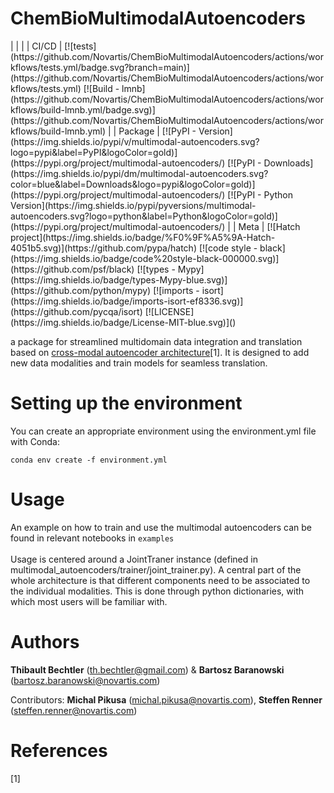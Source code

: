 # ChemBioMultimodalAutoencoders
 

<div>
| | |
| CI/CD | [![tests](https://github.com/Novartis/ChemBioMultimodalAutoencoders/actions/workflows/tests.yml/badge.svg?branch=main)](https://github.com/Novartis/ChemBioMultimodalAutoencoders/actions/workflows/tests.yml) [![Build - lmnb](https://github.com/Novartis/ChemBioMultimodalAutoencoders/actions/workflows/build-lmnb.yml/badge.svg)](https://github.com/Novartis/ChemBioMultimodalAutoencoders/actions/workflows/build-lmnb.yml) |
| Package | [![PyPI - Version](https://img.shields.io/pypi/v/multimodal-autoencoders.svg?logo=pypi&label=PyPI&logoColor=gold)](https://pypi.org/project/multimodal-autoencoders/) [![PyPI - Downloads](https://img.shields.io/pypi/dm/multimodal-autoencoders.svg?color=blue&label=Downloads&logo=pypi&logoColor=gold)](https://pypi.org/project/multimodal-autoencoders/) [![PyPI - Python Version](https://img.shields.io/pypi/pyversions/multimodal-autoencoders.svg?logo=python&label=Python&logoColor=gold)](https://pypi.org/project/multimodal-autoencoders/) |
| Meta | [![Hatch project](https://img.shields.io/badge/%F0%9F%A5%9A-Hatch-4051b5.svg)](https://github.com/pypa/hatch) [![code style - black](https://img.shields.io/badge/code%20style-black-000000.svg)](https://github.com/psf/black) [![types - Mypy](https://img.shields.io/badge/types-Mypy-blue.svg)](https://github.com/python/mypy) [![imports - isort](https://img.shields.io/badge/imports-isort-ef8336.svg)](https://github.com/pycqa/isort) [![LICENSE](https://img.shields.io/badge/License-MIT-blue.svg)]()

 

</div>

a package for streamlined multidomain data integration and translation based on [cross-modal autoencoder architecture](https://github.com/uhlerlab/cross-modal-autoencoders)[1]. It is designed to add new data modalities and train models for seamless translation. 

# Setting up the environment
You can create an appropriate environment using the environment.yml file with Conda:

```conda env create -f environment.yml```

# Usage
An example on how to train and use the multimodal autoencoders can be found in relevant notebooks in `examples` <br>
<br>
Usage is centered around a JointTraner instance (defined in multimodal_autoencoders/trainer/joint_trainer.py). A central part of the whole architecture is that different components need to be associated to the individual modalities. This is done through python dictionaries, with which most users will be familiar with.<br>

# Authors
**Thibault Bechtler** (th.bechtler@gmail.com) & **Bartosz Baranowski** (bartosz.baranowski@novartis.com)

Contributors:
**Michal Pikusa** (michal.pikusa@novartis.com), **Steffen Renner** (steffen.renner@novartis.com)

# References
[1] 

